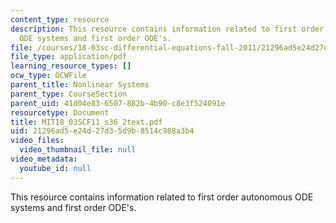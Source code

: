 ```yaml
---
content_type: resource
description: This resource contains information related to first order autonomous
  ODE systems and first order ODE's.
file: /courses/18-03sc-differential-equations-fall-2011/21296ad5e24d27d35d9b8514c988a3b4_MIT18_03SCF11_s36_2text.pdf
file_type: application/pdf
learning_resource_types: []
ocw_type: OCWFile
parent_title: Nonlinear Systems
parent_type: CourseSection
parent_uid: 41d04e83-6507-882b-4b90-c8e3f524091e
resourcetype: Document
title: MIT18_03SCF11_s36_2text.pdf
uid: 21296ad5-e24d-27d3-5d9b-8514c988a3b4
video_files:
  video_thumbnail_file: null
video_metadata:
  youtube_id: null
---
```

This resource contains information related to first order autonomous ODE systems and first order ODE's.


